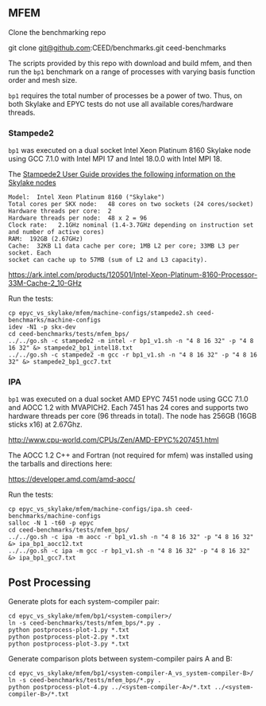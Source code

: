 ## MFEM 

Clone the benchmarking repo

git clone git@github.com:CEED/benchmarks.git ceed-benchmarks

The scripts provided by this repo with download and build mfem, and then run the
`bp1` benchmark on a range of processes with varying basis function order
and mesh size.

`bp1` requires the total number of processes be a power of two.  Thus, on both
Skylake and EPYC tests do not use all available cores/hardware threads.

### Stampede2

`bp1` was executed on a dual socket Intel Xeon Platinum 8160 Skylake node using
GCC 7.1.0 with Intel MPI 17 and Intel 18.0.0 with Intel MPI 18.

The [Stampede2 User Guide provides the following information on the Skylake nodes](
https://portal.tacc.utexas.edu/user-guides/stampede2#overview-skxcomputenodes)
```
Model:  Intel Xeon Platinum 8160 ("Skylake")
Total cores per SKX node:   48 cores on two sockets (24 cores/socket)
Hardware threads per core:  2
Hardware threads per node:  48 x 2 = 96
Clock rate:   2.1GHz nominal (1.4-3.7GHz depending on instruction set and number of active cores)
RAM:  192GB (2.67GHz)
Cache:  32KB L1 data cache per core; 1MB L2 per core; 33MB L3 per socket. Each
socket can cache up to 57MB (sum of L2 and L3 capacity).
```

https://ark.intel.com/products/120501/Intel-Xeon-Platinum-8160-Processor-33M-Cache-2_10-GHz

Run the tests:

```
cp epyc_vs_skylake/mfem/machine-configs/stampede2.sh ceed-benchmarks/machine-configs
idev -N1 -p skx-dev
cd ceed-benchmarks/tests/mfem_bps/
../../go.sh -c stampede2 -m intel -r bp1_v1.sh -n "4 8 16 32" -p "4 8 16 32" &> stampede2_bp1_intel18.txt
../../go.sh -c stampede2 -m gcc -r bp1_v1.sh -n "4 8 16 32" -p "4 8 16 32" &> stampede2_bp1_gcc7.txt
```

### IPA

`bp1` was executed on a dual socket AMD EPYC 7451 node using GCC 7.1.0 and AOCC 1.2 with MVAPICH2.
Each 7451 has 24 cores and supports two hardware threads per core (96 threads in
total).  The node has 256GB (16GB sticks x16) at 2.67Ghz.

http://www.cpu-world.com/CPUs/Zen/AMD-EPYC%207451.html

The AOCC 1.2 C++ and Fortran (not required for mfem) was installed using the
tarballs and directions here:

https://developer.amd.com/amd-aocc/

Run the tests:

```
cp epyc_vs_skylake/mfem/machine-configs/ipa.sh ceed-benchmarks/machine-configs
salloc -N 1 -t60 -p epyc
cd ceed-benchmarks/tests/mfem_bps/
../../go.sh -c ipa -m aocc -r bp1_v1.sh -n "4 8 16 32" -p "4 8 16 32" &> ipa_bp1_aocc12.txt
../../go.sh -c ipa -m gcc -r bp1_v1.sh -n "4 8 16 32" -p "4 8 16 32" &> ipa_bp1_gcc7.txt
```

## Post Processing

Generate plots for each system-compiler pair:

```
cd epyc_vs_skylake/mfem/bp1/<system-compiler>/
ln -s ceed-benchmarks/tests/mfem_bps/*.py .
python postprocess-plot-1.py *.txt
python postprocess-plot-2.py *.txt
python postprocess-plot-3.py *.txt
```

Generate comparison plots between system-compiler pairs A and B:

```
cd epyc_vs_skylake/mfem/bp1/<system-compiler-A_vs_system-compiler-B>/
ln -s ceed-benchmarks/tests/mfem_bps/*.py .
python postprocess-plot-4.py ../<system-compiler-A>/*.txt ../<system-compiler-B>/*.txt
```
